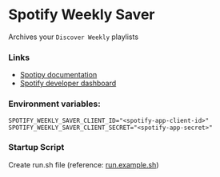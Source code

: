 # Spotify Weekly Saver
Archives your `Discover Weekly` playlists

### Links
- [Spotipy documentation](https://github.com/plamere/spotipy)
- [Spotify developer dashboard](https://developer.spotify.com/dashboard/applications)

### Environment variables:
```
SPOTIFY_WEEKLY_SAVER_CLIENT_ID="<spotify-app-client-id>"
SPOTIFY_WEEKLY_SAVER_CLIENT_SECRET="<spotify-app-secret>"
```

### Startup Script
Create run.sh file (reference: [run.example.sh](weekly_saver/run.example.sh))

